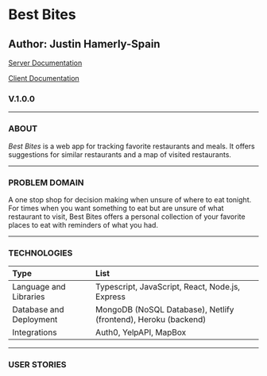 # Best Bites

## Author: Justin Hamerly-Spain

[Server Documentation](./server/README.md)

[Client Documentation](./client/README.md)

### V.1.0.0

---

### ABOUT

*Best Bites* is a web app for tracking favorite restaurants and meals.  It offers suggestions for similar restaurants and a map of visited restaurants.

---

### PROBLEM DOMAIN

A one stop shop for decision making when unsure of where to eat tonight.  For times when you want something to eat but are unsure of what restaurant to visit, Best Bites offers a personal collection of your favorite places to eat with reminders of what you had.

---

### TECHNOLOGIES

|Type|List|
|:--|:--|
|Language and Libraries|Typescript, JavaScript, React, Node.js, Express|
|Database and Deployment| MongoDB (NoSQL Database), Netlify (frontend), Heroku (backend)|
|Integrations| Auth0, YelpAPI, MapBox|

---

### USER STORIES

